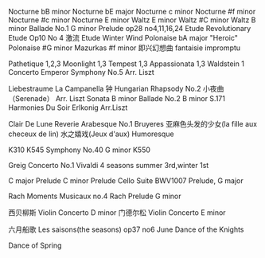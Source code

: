 
Nocturne bB minor
Nocturne bE major
Nocturne c minor
Nocturne #f minor
Nocturne #c minor
Nocturne E minor
Waltz E minor
Waltz #C minor
Waltz B minor
Ballade No.1 G minor
Prelude op28 no4,11,16,24
Etude Revolutionary
Etude Op10 No 4 激流
Etude Winter Wind
Polonaise bA major "Heroic"
Polonaise #G minor
Mazurkas #f minor
即兴幻想曲 fantaisie impromptu


Pathetique 1,2,3
Moonlight 1,3
Tempest 1,3
Appassionata 1,3
Waldstein 1
Concerto Emperor
Symphony No.5 Arr. Liszt


Liebestraume
La Campanella 钟
Hungarian Rhapsody No.2
小夜曲 （Serenade） Arr. Liszt
Sonata B minor
Ballade No.2 B minor S.171
Harmonies Du Soir
Erlkonig Arr.Liszt

Clair De Lune
Reverie
Arabesque No.1
Bruyeres
亚麻色头发的少女(la fille aux checeux de lin)
水之嬉戏(Jeux d'aux)
Humoresque


K310
K545
Symphony No.40 G minor K550


Greig Concerto No.1
Vivaldi 4 seasons summer 3rd,winter 1st

C major Prelude
C minor Prelude
Cello Suite BWV1007 Prelude, G major

Rach Moments Musicaux no.4
Rach Prelude G minor

西贝柳斯 Violin Concerto D minor 
门德尔松 Violin Concerto E minor 

六月船歌 Les saisons(the seasons) op37 no6 June
Dance of the Knights


Dance of Spring